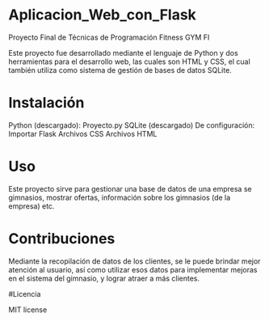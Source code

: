 # Aplicacion_Web_con_Flask
Proyecto Final  de Técnicas de Programación
Fitness GYM FI

Este proyecto fue desarrollado mediante el lenguaje de Python y dos herramientas para el desarrollo web, las
cuales son HTML y CSS, el cual también utiliza como sistema de gestión de bases de datos SQLite. 

# Instalación

Python (descargado): Proyecto.py
SQLite (descargado)
De configuración: 
Importar Flask
Archivos CSS
Archivos HTML

# Uso

Este proyecto sirve para gestionar una base de datos de una empresa se gimnasios, mostrar ofertas, 
información sobre los gimnasios (de la empresa) etc. 

# Contribuciones

Mediante la recopilación de datos de los clientes, se le puede brindar mejor atención al usuario, 
así como utilizar esos datos para implementar mejoras en el sistema del gimnasio, y lograr atraer a más clientes. 

#Licencia

MIT license



